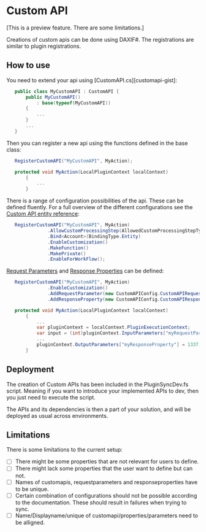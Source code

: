 # Custom API
[This is a preview feature. There are some limitations.]

Creations of custom apis can be done using DAXIF#. The registrations are similar to plugin registrations. 
## How to use 
You need to extend your api using [CustomAPI.cs][customapi-gist]: 
 ```csharp
    public class MyCustomAPI : CustomAPI {
        public MyCustomAPI()
            : base(typeof(MyCustomAPI))
        {
            ...
        }
        ...
    }
```

Then you can register a new api using the functions defined in the base class: 
 ```csharp
    RegisterCustomAPI("MyCustomAPI", MyAction);

    protected void MyAction(LocalPluginContext localContext)
        {
            ...
        }
```

There is a range of configuration possibilities of the api. These can be defined fluently. For a full overview of the different configurations see the <a href="https://docs.microsoft.com/en-us/powerapps/developer/data-platform/reference/entities/customapi" title="Custom API entity reference">Custom API entity reference</a>: 

 ```csharp
    RegisterCustomAPI("MyCustomAPI", MyAction)
                .AllowCustomProcessingStep(AllowedCustomProcessingStepType.AsyncOnly)
                .Bind<Account>(BindingType.Entity)
                .EnableCustomization()
                .MakeFunction()
                .MakePrivate()
                .EnableForWorkFlow();
```

<a href="https://docs.microsoft.com/en-us/powerapps/developer/data-platform/reference/entities/customapirequestparameter" title="Request Parameters">Request Parameters</a> and <a href="https://docs.microsoft.com/en-us/powerapps/developer/data-platform/reference/entities/customapiresponseproperty" title="Request Parameters">Response Properties</a> can be defined: 

 ```csharp
    RegisterCustomAPI("MyCustomAPI", MyAction)
                .EnableCustomization()
                .AddRequestParameter(new CustomAPIConfig.CustomAPIRequestParameter("myRequestParameter", RequestParameterType.Integer))
                .AddResponseProperty(new CustomAPIConfig.CustomAPIResponseProperty("myResponseProperty", RequestParameterType.Integer));

    protected void MyAction(LocalPluginContext localContext)
        {
            ...
            var pluginContext = localContext.PluginExecutionContext;
            var input = (int)pluginContext.InputParameters["myRequestParameter"];
            ...
            pluginContext.OutputParameters["myResponseProperty"] = 1337;
        }
```

## Deployment
The creation of Custom APIs has been included in the PluginSyncDev.fs script. Meaning if you want to introduce your implemented APIs to dev, then you just need to execute the script. 

The APIs and its dependencies is then a part of your solution, and will be deployed as usual across environments. 

## Limitations
There is some limitations to the current setup: 
- [ ] There might be some properties that are not relevant for users to define. 
- [ ] There might lack some properties that the user want to define but can not. 
- [ ] Names of customapis, requestparameters and responseproperties have to be unique. 
- [ ] Certain combination of configurations should not be possible according to the documentation. These should result in failures when trying to sync. 
- [ ] Name/Displayname/unique of customapi/properties/parameters need to be alligned.  